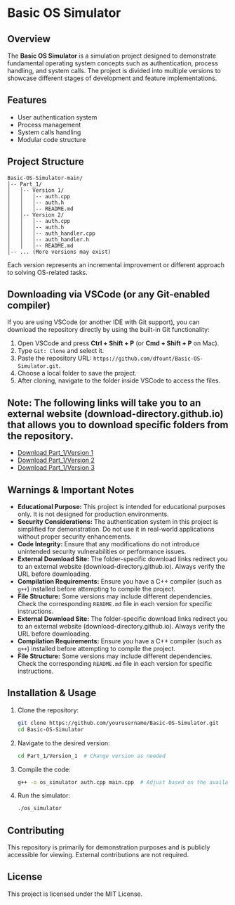 # Basic OS Simulator

## Overview

The **Basic OS Simulator** is a simulation project designed to demonstrate fundamental operating system concepts such as authentication, process handling, and system calls. The project is divided into multiple versions to showcase different stages of development and feature implementations.

## Features

- User authentication system
- Process management
- System calls handling
- Modular code structure

## Project Structure

```
Basic-OS-Simulator-main/
│-- Part_1/
│   │-- Version 1/
│   │   │-- auth.cpp
│   │   │-- auth.h
│   │   │-- README.md
│   │-- Version 2/
│   │   │-- auth.cpp
│   │   │-- auth.h
│   │   │-- auth_handler.cpp
│   │   │-- auth_handler.h
│   │   │-- README.md
│-- ... (More versions may exist)
```

Each version represents an incremental improvement or different approach to solving OS-related tasks.

## Downloading via VSCode (or any Git-enabled compiler)
If you are using VSCode (or another IDE with Git support), you can download the repository directly by using the built-in Git functionality:
1. Open VSCode and press **Ctrl + Shift + P** (or **Cmd + Shift + P** on Mac).
2. Type `Git: Clone` and select it.
3. Paste the repository URL: `https://github.com/dfount/Basic-OS-Simulator.git`.
4. Choose a local folder to save the project.
5. After cloning, navigate to the folder inside VSCode to access the files.

## Note: The following links will take you to an external website (download-directory.github.io) that allows you to download specific folders from the repository.

- [Download Part\_1/Version 1](https://download-directory.github.io/?url=https://github.com/dfount/Basic-OS-Simulator/tree/main/Part_1/Version%201)
- [Download Part\_1/Version 2](https://download-directory.github.io/?url=https://github.com/dfount/Basic-OS-Simulator/tree/main/Part_1/Version%202)
- [Download Part\_1/Version 3](https://download-directory.github.io/?url=https://github.com/dfount/Basic-OS-Simulator/tree/main/Part_1/Version%203)

## Warnings & Important Notes
- **Educational Purpose:** This project is intended for educational purposes only. It is not designed for production environments.
- **Security Considerations:** The authentication system in this project is simplified for demonstration. Do not use it in real-world applications without proper security enhancements.
- **Code Integrity:** Ensure that any modifications do not introduce unintended security vulnerabilities or performance issues.
- **External Download Site:** The folder-specific download links redirect you to an external website (download-directory.github.io). Always verify the URL before downloading.
- **Compilation Requirements:** Ensure you have a C++ compiler (such as `g++`) installed before attempting to compile the project.
- **File Structure:** Some versions may include different dependencies. Check the corresponding `README.md` file in each version for specific instructions.
- **External Download Site:** The folder-specific download links redirect you to an external website (download-directory.github.io). Always verify the URL before downloading.
- **Compilation Requirements:** Ensure you have a C++ compiler (such as `g++`) installed before attempting to compile the project.
- **File Structure:** Some versions may include different dependencies. Check the corresponding `README.md` file in each version for specific instructions.

## Installation & Usage

1. Clone the repository:
   ```sh
   git clone https://github.com/yourusername/Basic-OS-Simulator.git
   cd Basic-OS-Simulator
   ```
2. Navigate to the desired version:
   ```sh
   cd Part_1/Version_1  # Change version as needed
   ```
3. Compile the code:
   ```sh
   g++ -o os_simulator auth.cpp main.cpp  # Adjust based on the available files
   ```
4. Run the simulator:
   ```sh
   ./os_simulator
   ```

## Contributing

This repository is primarily for demonstration purposes and is publicly accessible for viewing. External contributions are not required.

## License

This project is licensed under the MIT License.

